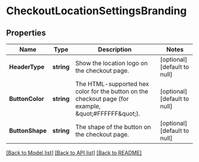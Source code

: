 # CheckoutLocationSettingsBranding

## Properties
Name | Type | Description | Notes
------------ | ------------- | ------------- | -------------
**HeaderType** | **string** | Show the location logo on the checkout page. | [optional] [default to null]
**ButtonColor** | **string** | The HTML-supported hex color for the button on the checkout page (for example, \&quot;#FFFFFF\&quot;). | [optional] [default to null]
**ButtonShape** | **string** | The shape of the button on the checkout page. | [optional] [default to null]

[[Back to Model list]](../README.md#documentation-for-models) [[Back to API list]](../README.md#documentation-for-api-endpoints) [[Back to README]](../README.md)

